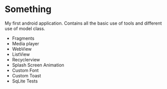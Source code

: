# Something
My first android application. Contains all the basic use of tools and different use of model class.
- Fragments
- Media player
- WebView
- ListView
- Recyclerview
- Splash Screen Animation
- Custom Font
- Custom Toast
- SqLite Tests
